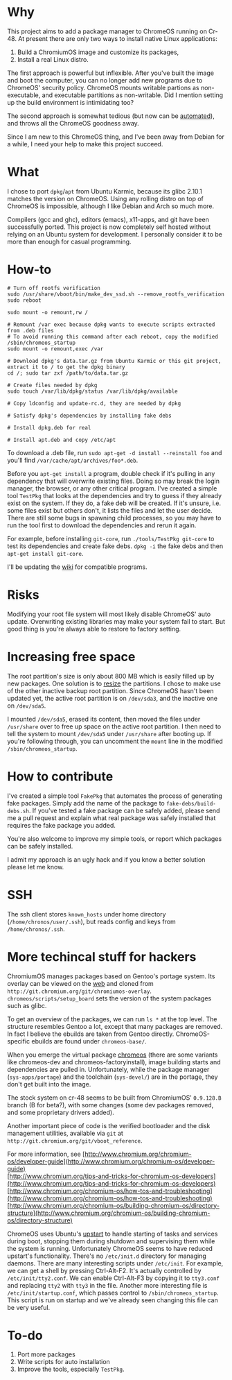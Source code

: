 # Why
This project aims to add a package manager to ChromeOS running on
Cr-48. At present there are only two ways to install native Linux
applications:  
1. Build a ChromiumOS image and customize its packages,  
2. Install a real Linux distro.

The first approach is powerful but inflexible. After you've built the
image and boot the computer, you can no longer add new programs due to
ChromeOS' security policy. ChromeOS mounts writable partions as
non-executable, and executable partitions as non-writable. Did I
mention setting up the build environment is intimidating too?

The second approach is somewhat tedious (but now can be [automated](http://chromeos-cr48.blogspot.com/2010/12/easy-way-to-install-ubuntu-on-your-cr.html)), and throws all the ChromeOS
goodness away.

Since I am new to this ChromeOS thing, and I've been away from Debian
for a while, I need your help to make this project succeed.

# What
I chose to port `dpkg`/`apt` from Ubuntu Karmic, because its glibc
2.10.1 matches the version on ChromeOS. Using any rolling distro on
top of ChromeOS is impossible, although I like Debian and Arch so much
more.

Compilers (gcc and ghc), editors (emacs), x11-apps, and git have been
successfully ported. This project is now completely self hosted
without relying on an Ubuntu system for development. I personally
consider it to be more than enough for casual programming.

# How-to
<pre><code># Turn off rootfs verification
sudo /usr/share/vboot/bin/make_dev_ssd.sh --remove_rootfs_verification
sudo reboot

sudo mount -o remount,rw /

# Remount /var exec because dpkg wants to execute scripts extracted from .deb files
# To avoid running this command after each reboot, copy the modified /sbin/chromeos_startup
sudo mount -o remount,exec /var

# Download dpkg's data.tar.gz from Ubuntu Karmic or this git project, extract it to / to get the dpkg binary
cd /; sudo tar zxf /path/to/data.tar.gz

# Create files needed by dpkg
sudo touch /var/lib/dpkg/status /var/lib/dpkg/available

# Copy ldconfig and update-rc.d, they are needed by dpkg

# Satisfy dpkg's dependencies by installing fake debs

# Install dpkg.deb for real

# Install apt.deb and copy /etc/apt
</code></pre>

To download a .deb file, run `sudo apt-get -d install --reinstall foo`
and you'll find `/var/cache/apt/archives/foo*.deb`.

Before you `apt-get install` a program, double check if it's pulling
in any dependency that will overwrite existing files. Doing so
may break the login manager, the browser, or any other critical
program. I've created a simple tool `TestPkg` that looks at the
dependencies and try to guess if they already exist on the system. If
they do, a fake deb will be created. If it's unsure, i.e. some files
exist but others don't, it lists the files and let the user
decide. There are still some bugs in spawning child processes, so you
may have to run the tool first to download the dependencies and rerun
it again.

For example, before installing `git-core`, run `./tools/TestPkg git-core`
to test its dependencies and create fake debs. `dpkg -i` the fake debs
and then `apt-get install git-core`.

I'll be updating the [wiki](https://github.com/wh5a/uoc/wiki/Compatible-Packages) for compatible programs.

# Risks
Modifying your root file system will most likely disable ChromeOS'
auto update. Overwriting existing libraries may make your system fail
to start. But good thing is you're always able to restore to factory setting.

# Increasing free space
The root partition's size is only about 800 MB which is easily filled up
by new packages. One solution is to 
[resize](http://www.chromium.org/chromium-os/developer-information-for-chrome-os-devices/cr-48-chrome-notebook-developer-information/how-to-boot-ubuntu-on-a-cr-48#TOC-Free-up-some-SSD-space-for-Ubuntu)
the partitions. I chose to make use of the other inactive backup root
partition. Since ChromeOS hasn't been updated yet, the active root
partition is on `/dev/sda3`, and the inactive one on `/dev/sda5`.

I mounted `/dev/sda5`, erased its content, then moved the files under
`/usr/share` over to free up space on the active root partition. I
then need to tell the system to mount `/dev/sda5` under `/usr/share`
after booting up. If you're following through, you can uncomment the
`mount` line in the modified `/sbin/chromeos_startup`.

# How to contribute
I've created a simple tool `FakePkg` that automates the process of
generating fake packages. Simply add the name of the package to
`fake-debs/build-debs.sh`. If you've tested a fake package can be
safely added, please send me a pull request and explain what real
package was safely installed that requires the fake package you added.

You're also welcome to improve my simple tools, or report which packages can be safely installed.

I admit my approach is an ugly hack and if you know a better solution
please let me know.

# SSH
The ssh client stores `known_hosts` under home directory (`/home/chronos/user/.ssh`),
but reads config and keys from `/home/chronos/.ssh`.

# More techincal stuff for hackers
ChromiumOS manages packages based on Gentoo's portage system. Its
overlay can be viewed on the [web](http://git.chromium.org/gitweb/)
and cloned from
`http://git.chromium.org/git/chromiumos-overlay`. `chromeos/scripts/setup_board`
sets the version of the system packages such as glibc.

To get an overview of the packages, we can run `ls *` at the top
level. The structure resembles Gentoo a lot, except that many packages
are removed. In fact I believe the ebuilds are taken from Gentoo
directly. ChromeOS-specific ebuilds are found under `chromeos-base/`.

When you emerge the virtual package
[chromeos](http://www.chromium.org/chromium-os/how-tos-and-troubleshooting/portage-build-faq#TOC-What-does-build_packages-actually-d)
(there are some variants like chromeos-dev and
chromeos-factoryinstall), image building starts and dependencies are
pulled in. Unfortunately, while the package manager (`sys-apps/portage`)
and the toolchain (`sys-devel/`) are in the portage, they don't get built into
the image.

The stock system on cr-48 seems to be built from ChromiumOS'
`0.9.128.B` branch (B for beta?), with some changes (some dev packages
removed, and some proprietary drivers added).

Another important piece of code is the verified bootloader and the disk
management utilities, available via `git` at `http://git.chromium.org/git/vboot_reference`.

For more information, see
[http://www.chromium.org/chromium-os/developer-guide](http://www.chromium.org/chromium-os/developer-guide)  
[http://www.chromium.org/tips-and-tricks-for-chromium-os-developers](http://www.chromium.org/tips-and-tricks-for-chromium-os-developers)  
[http://www.chromium.org/chromium-os/how-tos-and-troubleshooting](http://www.chromium.org/chromium-os/how-tos-and-troubleshooting)  
[http://www.chromium.org/chromium-os/building-chromium-os/directory-structure](http://www.chromium.org/chromium-os/building-chromium-os/directory-structure)

ChromeOS uses Ubuntu's [upstart](http://upstart.ubuntu.com/) to handle starting
of tasks and services during boot, stopping them during shutdown and
supervising them while the system is running. Unfortunately ChromeOS
seems to have reduced upstart's functionality. There's no `/etc/init.d` directory for managing
daemons. There are many interesting
scripts under `/etc/init`. For example, we can get a shell by pressing
Ctrl-Alt-F2. It's actually controlled by `/etc/init/tty2.conf`. We can
enable Ctrl-Alt-F3 by copying it to `tty3.conf` and replacing `tty2`
with `tty3` in the file. Another more interesting file is
`/etc/init/startup.conf`, which passes control to
`/sbin/chromeos_startup`. This script is run on startup and we've
already seen changing this file can be very useful.

# To-do
1. Port more packages
2. Write scripts for auto installation
3. Improve the tools, especially `TestPkg`.
